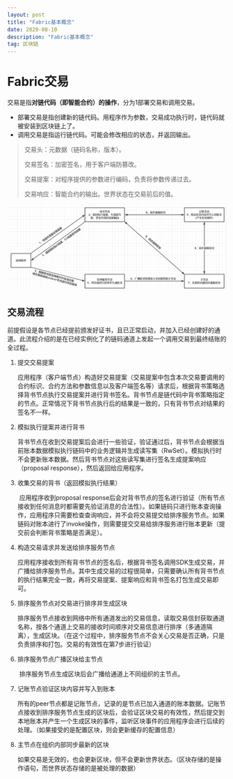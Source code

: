 ```yaml
---
layout: post
title: "Fabric基本概念"
date: 2020-08-10 
description: "Fabric基本概念"
tag: 区块链 
---
```


# Fabric交易

交易是指**对链代码（即智能合约）的操作**，分为1部署交易和调用交易。

-   部署交易是指创建新的链代码。用程序作为参数，交易成功执行时，链代码就被安装到区块链上了。
-   调用交易是指运行链代码。可能会修改相应的状态，并返回输出。

>   交易头：元数据（链码名称，版本）。
>
>   交易签名：加密签名，用于客户端防篡改。
>
>   交易提案：对程序提供的参数进行编码，负责将参数传递过去。
>
>   交易响应：智能合约的输出。世界状态在交易前后的值。

<div align="center">
	<img src="/images/posts/Fabric交易/Fabric交易.png" />  
</div> 



## 交易流程

​		前提假设是各节点已经提前颁发好证书，且已正常启动，并加入已经创建好的通道。此流程介绍的是在已经实例化了的链码通道上发起一个调用交易到最终结账的全过程。

1.  提交交易提案

    ​		应用程序（客户端节点）构造好交易提案（交易提案中包含本次交易要调用的合约标识、合约方法和参数信息以及客户端签名等）请求后，根据背书策略选择背书节点执行交易提案并进行背书签名。背书节点是链代码中背书策略指定的节点。正常情况下背书节点执行后的结果是一致的，只有背书节点对结果的签名不一样。

2.  模拟执行提案并进行背书

    ​		背书节点在收到交易提案后会进行一些验证，验证通过后，背书节点会根据当前账本数据模拟执行链码中的业务逻辑并生成读写集（RwSet）。模拟执行时不会更新账本数据。然后背书节点对这些读写集进行签名生成提案响应（proposal response），然后返回给应用程序。

3.  收集交易的背书（返回模拟执行结果）

    ​		应用程序收到proposal response后会对背书节点的签名进行验证（所有节点接收到任何消息时都需要先验证消息的合法性）。如果链码只进行账本查询操作，应用程序只需要检查查询响应，并不会将交易提交给排序服务节点。如果链码对账本进行了invoke操作，则需要提交交易给排序服务进行账本更新（提交前会判断背书策略是否满足）。

4.  构造交易请求并发送给排序服务节点

    ​		应用程序接收到所有背书节点的签名后，根据背书签名调用SDK生成交易，并广播给排序服务节点。其中生成交易的过程很简单，只需要确认所有背书节点的执行结果完全一致，再将交易提案、提案响应和背书签名打包生成交易即可。

5.  排序服务节点对交易进行排序并生成区块

    ​		排序服务节点接收到网络中所有通道发出的交易信息，读取交易信封获取通道名称，按各个通道上交易的接收时间顺序对交易信息进行排序（多通道隔离），生成区块。（在这个过程中，排序服务节点不会关心交易是否正确，只是负责排序和打包。交易的有效性在第7步进行验证）

6.  排序服务节点广播区块给主节点

    ​		排序服务节点生成区块后会广播给通道上不同组织的主节点。

7.  记账节点验证区块内容并写入到账本

    ​		所有的peer节点都是记账节点，记录的是节点已加入通道的账本数据。记账节点接收到排序服务节点生成的区块后，会验证区块交易的有效性，然后提交到本地账本并产生一个生成区块的事件，监听区块事件的应用程序会进行后续的处理。（如果接受的是配置区块，则会更新缓存的配置信息）

8.  主节点在组织内部同步最新的区块

    ​		如果交易是无效的，也会更新区块，但不会更新世界状态。（区块存储的是操作语句，而世界状态存储的是被处理的数据）